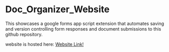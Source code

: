 # Doc_Organizer_Website
This showcases a google forms app script extension that automates saving and version controlling form responses and document submissions to this github repository.

website is hosted here: 
[Website Link!](https://sociallyresponsiblecomputing.github.io/SRC_Website/)
